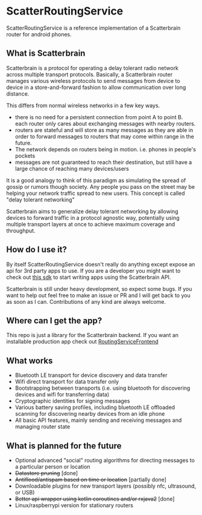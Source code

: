 # ScatterRoutingService

ScatterRoutingService is a reference implementation of a Scatterbrain router for
android phones.

## What is Scatterbrain

Scatterbrain is a protocol for operating a delay tolerant radio network across
multiple transport protocols. Basically, a Scatterbrain router manages
various wireless protocols to send messages from device to device in a
store-and-forward fashion to allow communication over long distance.

This differs from normal wireless networks in a few key ways.

- there is no need for a persistent connection from point A to point B.
each router only cares about exchanging messages with nearby routers.  
- routers are stateful and will store as many messages as they are able
in order to forward messages to routers that may come within range in the
future.  
- The network depends on routers being in motion. i.e. phones in people's
pockets  
- messages are not guaranteed to reach their destination, but still have
a large chance of reaching many devices/users

It is a good analogy to think of this paradigm as simulating the spread of
gossip or rumors though society. Any people you pass on the street may
be helping your network traffic spread to new users. This concept is called
"delay tolerant networking"

Scatterbrain aims to generalize delay tolerant networking by allowing devices
to forward traffic in a protocol agnostic way, potentially using multiple
transport layers at once to achieve maximum coverage and throughput.

## How do I use it?

By itself ScatterRoutingService doesn't really do anything except expose an api
for 3rd party apps to use. If you are a developer you might want to check out
[this sdk](https://github.com/Scatterbrain-DTN/ScatterbrainSDK) to start writing
apps using the Scatterbrain API.

Scatterbrain is still under heavy development, so expect some bugs. If you want to
help out feel free to make an issue or PR and I will get back to you as soon as
I can. Contributions of any kind are always welcome.

## Where can I get the app?

This repo is just a library for the Scatterbrain backend. If you want an installable
production app check out
[RoutingServiceFrontend](https://github.com/Scatterbrain-DTN/RoutingServiceFrontend)

## What works

- Bluetooth LE transport for device discovery and data transfer  
- Wifi direct transport for data transfer only  
- Bootstrapping between transports (i.e. using bluetooth for discovering
devices and wifi for transferring data)  
- Cryptographic identities for signing messages  
- Various battery saving profiles, including bluetooth LE offloaded
scanning for discovering nearby devices from an idle phone  
- All basic API features, mainly sending and receiving messages and managing router
state

## What is planned for the future

- Optional advanced "social" routing algorithms for directing messages
to a particular person or location  
- ~~Datastore pruning~~ [done]  
- ~~Antiflood/antispam based on time or location~~ [partially done]  
- Downloadable plugins for new transport layers (possibly nfc, ultrasound, or
USB)  
- ~~Better api wrapper using kotlin coroutines and/or rxjava2~~ [done]  
- Linux/raspberrypi version for stationary routers  


